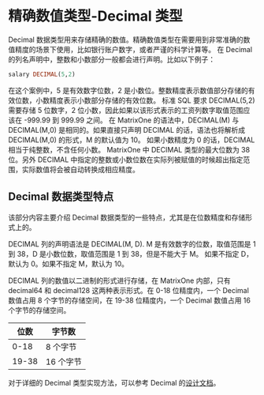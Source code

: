 # 精确数值类型-Decimal 类型

Decimal 数据类型用来存储精确的数值。精确数值类型在需要用到非常准确的数值精度的场景下使用，比如银行账户数字，或者严谨的科学计算等。
在 Decimal 的列名声明中，整数和小数部分一般都会进行声明。比如以下例子：

```sql
salary DECIMAL(5,2)
```

在这个案例中，5 是有效数字位数，2 是小数位。整数精度表示数值部分存储的有效位数，小数精度表示小数部分存储的有效位数。
标准 SQL 要求 DECIMAL(5,2) 需要存储 5 位数字，2 位小数，因此如果以该形式表示的工资列数字取值范围应该在 -999.99 到 999.99 之间。
在 MatrixOne 的语法中，DECIMAL(M) 与 DECIMAL(M,0) 是相同的。如果直接只声明 DECIMAL 的话，语法也将解析成 DECIMAL(M,0) 的形式，M 的默认值为 10。
如果小数精度为 0 的话，DECIMAL 相当于纯整数，不含任何小数。
MatrixOne 中 DECIMAL 类型的最大位数为 38 位。另外 DECIMAL 中指定的整数或小数位数在实际列被赋值的时候超出指定范围，实际数值将会被自动转换成相应精度。

## Decimal 数据类型特点

 该部分内容主要介绍 Decimal 数据类型的一些特点，尤其是在位数精度和存储形式上的。

DECIMAL 列的声明语法是 DECIMAL(M, D). M 是有效数字的位数，取值范围是 1 到 38，D 是小数位数，取值范围是 1 到 38，但是不能大于 M。
如果不指定 D，默认为 0。如果不指定 M，默认为 10。

DECIMAL 列的数值以二进制的形式进行存储，在 MatrixOne 内部，只有 decimal64 和 decimal128 这两种表示形式。在 0-18 位精度内，一个 Decimal 数值占用 8 个字节的存储空间，在 19-38 位精度内，一个 Decimal 数值占用 16 个字节的存储空间。

|  位数   | 字节数  |
|  ----  | ----  |
|  0-18  | 8 个字节  |
|  19-38  | 16 个字节  |

对于详细的 Decimal 类型实现方法，可以参考 Decimal 的[设计文档](https://github.com/matrixorigin/matrixone/issues/1867)。
